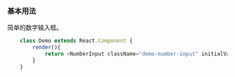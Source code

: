 ### 基本用法
简单的数字输入框。
```javascript
    class Demo extends React.Component {
        render(){
            return <NumberInput className="demo-number-input" initialValue={25} />
        }
    }
```